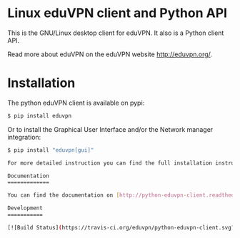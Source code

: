
Linux eduVPN client and Python API
==================================

This is the GNU/Linux desktop client for eduVPN. It also is a Python client API.

Read more about eduVPN on the eduVPN website http://eduvpn.org/.

Installation
============

The python eduVPN client is available on pypi:

```bash
$ pip install eduvpn
```

Or to install the Graphical User Interface and/or the Network manager integration:

```bash
$ pip install "eduvpn[gui]"

For more detailed instruction you can find the full installation instructions [here](http://python-eduvpn-client.readthedocs.io/en/latest/introduction.html#installation).

Documentation
=============

You can find the documentation on [http://python-eduvpn-client.readthedocs.io](http://python-eduvpn-client.readthedocs.io).

Development
===========

[![Build Status](https://travis-ci.org/eduvpn/python-eduvpn-client.svg?branch=master)](https://travis-ci.org/eduvpn/python-eduvpn-client)

